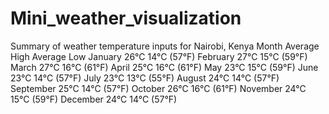 # Mini_weather_visualization
Summary of weather temperature inputs for Nairobi, Kenya
Month	Average High	Average Low
January	    26°C        14°C (57°F)
February	27°C 	    15°C (59°F)
March	    27°C 	    16°C (61°F)
April	    25°C  	    16°C (61°F)
May	        23°C 	    15°C (59°F)
June	    23°C 	    14°C (57°F)
July	    23°C 	    13°C (55°F)
August	    24°C 	    14°C (57°F)
September	25°C 	    14°C (57°F)
October	    26°C 	    16°C (61°F)
November	24°C 	    15°C (59°F)
December	24°C 	    14°C (57°F)

